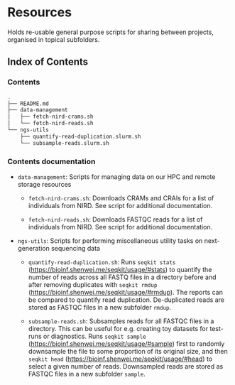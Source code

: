 # Resources

Holds re-usable general purpose scripts for sharing between projects, organised in topical subfolders.

## Index of Contents
### Contents
```bash
.
├── README.md
├── data-management
│   ├── fetch-nird-crams.sh
│   └── fetch-nird-reads.sh
└── ngs-utils
    ├── quantify-read-duplication.slurm.sh
    └── subsample-reads.slurm.sh
```

### Contents documentation
- `data-management`: Scripts for managing data on our HPC and remote storage resources

  - `fetch-nird-crams.sh`: Downloads CRAMs and CRAIs for a list of individuals from NIRD. See script for additional documentation.

  - `fetch-nird-reads.sh`: Downloads FASTQC reads for a list of individuals from NIRD. See script for additional documentation.

- `ngs-utils`: Scripts for performing miscellaneous utility tasks on next-generation sequencing data

  - `quantify-read-duplication.sh`: Runs `seqkit stats` (https://bioinf.shenwei.me/seqkit/usage/#stats) to quantify the number of reads across all FASTQ files in a directory before and after removing duplicates with `seqkit rmdup` (https://bioinf.shenwei.me/seqkit/usage/#rmdup). The reports can be compared to quantify read duplication. De-duplicated reads are stored as FASTQC files in a new subfolder `rmdup`.

  - `subsample-reads.sh`: Subsamples reads for all FASTQC files in a directory. This can be useful for e.g. creating toy datasets for test-runs or diagnostics. Runs `seqkit sample` (https://bioinf.shenwei.me/seqkit/usage/#sample) first to randomly downsample the file to some proportion of its original size, and then `seqkit head` (https://bioinf.shenwei.me/seqkit/usage/#head) to select a given number of reads. Downsampled reads are stored as FASTQC files in a new subfolder `sample`.
